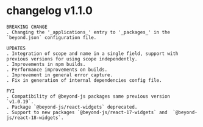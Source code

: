 # changelog v1.1.0

    BREAKING CHANGE
    . Changing the '_applications_' entry to '_packages_' in the `beyond.json` configuration file.

    UPDATES
    . Integration of scope and name in a single field, support with previous versions for using scope independently.
    . Improvements in npm builds.
    . Performance improvements on builds.
    . Improvement in general error capture.
    . Fix in generation of internal dependencies config file.

    FYI
    . Compatibility of @beyond-js packages same previous version `v1.0.19`.
    . Package `@beyond-js/react-widgets` deprecated.
    . Support to new packages `@beyond-js/react-17-widgets` and  `@beyond-js/react-18-widgets`.